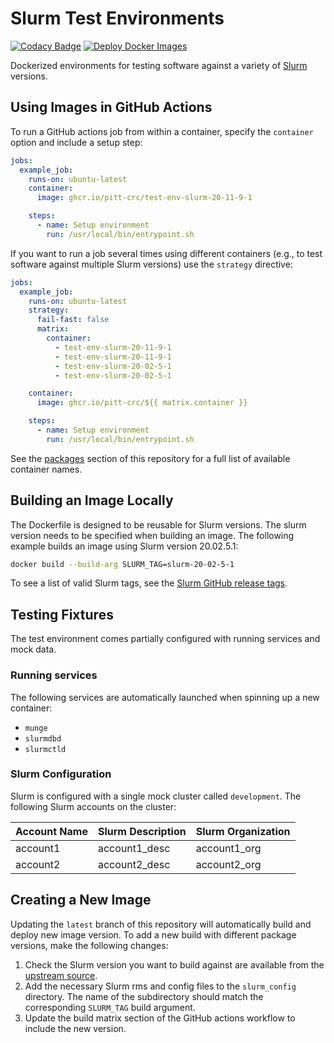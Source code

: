 # Slurm Test Environments

[![Codacy Badge](https://app.codacy.com/project/badge/Grade/86b83c73f89642dfad48f3a9ec1f0b66)](https://www.codacy.com?utm_source=github.com&amp;utm_medium=referral&amp;utm_content=pitt-crc/Slurm-Test-Environment&amp;utm_campaign=Badge_Grade)
[![Deploy Docker Images](https://github.com/pitt-crc/Slurm-Test-Environment/actions/workflows/docker-publish.yml/badge.svg)](https://github.com/pitt-crc/Slurm-Test-Environment/actions/workflows/docker-publish.yml)

Dockerized environments for testing software against a variety of [Slurm](https://slurm.schedmd.com/overview.html) versions. 

## Using Images in GitHub Actions

To run a GitHub actions job from within a container, specify the `container` option and include a setup step:

```yaml
jobs:
  example_job:
    runs-on: ubuntu-latest
    container:
      image: ghcr.io/pitt-crc/test-env-slurm-20-11-9-1

    steps:
      - name: Setup environment
        run: /usr/local/bin/entrypoint.sh
```

If you want to run a job several times using different containers 
(e.g., to test software against multiple Slurm versions)
use the `strategy` directive:

```yaml
jobs:
  example_job:
    runs-on: ubuntu-latest
    strategy:
      fail-fast: false
      matrix:
        container:
          - test-env-slurm-20-11-9-1
          - test-env-slurm-20-11-9-1
          - test-env-slurm-20-02-5-1
          - test-env-slurm-20-02-5-1

    container:
      image: ghcr.io/pitt-crc/${{ matrix.container }}

    steps:
      - name: Setup environment
        run: /usr/local/bin/entrypoint.sh
```

See the [packages](https://github.com/orgs/pitt-crc/packages?repo_name=Slurm-Test-Environment) section
of this repository for a full list of available container names.

## Building an Image Locally

The Dockerfile is designed to be reusable for Slurm versions.
The slurm version needs to be specified when building an image.
The following example builds an image using Slurm version 20.02.5.1:

```bash
docker build --build-arg SLURM_TAG=slurm-20-02-5-1
```

To see a list of valid Slurm tags, see the [Slurm GitHub release tags](https://github.com/SchedMD/slurm/tags).

## Testing Fixtures

The test environment comes partially configured with running services and mock data. 

### Running services

The following services are automatically launched when spinning up a new container:
- `munge`
- `slurmdbd`
- `slurmctld`

### Slurm Configuration

Slurm is configured with a single mock cluster called ``development``. The following Slurm accounts on the cluster:

| Account Name | Slurm Description | Slurm Organization |
|--------------|-------------------|--------------------|
| account1     | account1_desc     | account1_org       |
| account2     | account2_desc     | account2_org       |

## Creating a New Image

Updating the `latest` branch of this repository will automatically build and 
deploy new image version.
To add a new build with different package versions, make the following changes:

1. Check the Slurm version you want to build against are available from the [upstream source](https://slurm.schedmd.com/overview.html).
2. Add the necessary Slurm rms and config files to the `slurm_config` directory. 
   The name of the subdirectory should match the corresponding `SLURM_TAG` build argument.
3. Update the build matrix section of the GitHub actions workflow to include the new version.
